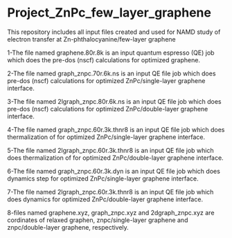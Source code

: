 # Project_ZnPc_few_layer_graphene
This repository includes all input files created and used for NAMD study of electron transfer at Zn-phthalocyanine/few-layer graphene

1-The file named graphene.80r.8k is an input quantum espresso (QE) job which does the pre-dos (nscf) calculations for optimized graphene.

2-The file named graph_znpc.70r.6k.ns is an input QE file job which does pre-dos (nscf) calculations for optimized ZnPc/single-layer graphene interface.

3-The file named 2lgraph_znpc.80r.6k.ns is an input QE file job which does pre-dos (nscf) calculations for optimized ZnPc/double-layer graphene interface.

4-The file named graph_znpc.60r.3k.thnr8 is an input QE file job which does thermalization of for optimized ZnPc/single-layer graphene interface.

5-The file named 2lgraph_znpc.60r.3k.thnr8 is an input QE file job which does thermalization of for optimized ZnPc/double-layer graphene interface.

6-The file named graph_znpc.60r.3k.dyn is an input QE file job which does dynamics step for optimized ZnPc/single-layer graphene interface.

7-The file named 2lgraph_znpc.60r.3k.thnr8 is an input QE file job which does dynamics for optimized ZnPc/double-layer graphene interface.

8-files named graphene.xyz, graph_znpc.xyz and 2dgraph_znpc.xyz are cordinates of relaxed graphen, znpc/single-layer graphene and znpc/double-layer graphene, respectively.

